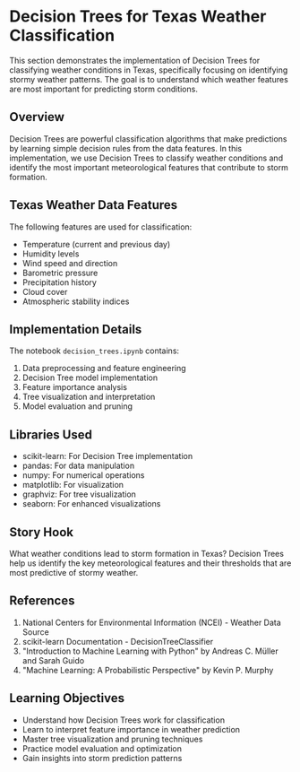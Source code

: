 # Decision Trees for Texas Weather Classification

This section demonstrates the implementation of Decision Trees for classifying weather conditions in Texas, specifically focusing on identifying stormy weather patterns. The goal is to understand which weather features are most important for predicting storm conditions.

## Overview
Decision Trees are powerful classification algorithms that make predictions by learning simple decision rules from the data features. In this implementation, we use Decision Trees to classify weather conditions and identify the most important meteorological features that contribute to storm formation.

## Texas Weather Data Features
The following features are used for classification:
- Temperature (current and previous day)
- Humidity levels
- Wind speed and direction
- Barometric pressure
- Precipitation history
- Cloud cover
- Atmospheric stability indices

## Implementation Details
The notebook `decision_trees.ipynb` contains:
1. Data preprocessing and feature engineering
2. Decision Tree model implementation
3. Feature importance analysis
4. Tree visualization and interpretation
5. Model evaluation and pruning

## Libraries Used
- scikit-learn: For Decision Tree implementation
- pandas: For data manipulation
- numpy: For numerical operations
- matplotlib: For visualization
- graphviz: For tree visualization
- seaborn: For enhanced visualizations

## Story Hook
What weather conditions lead to storm formation in Texas? Decision Trees help us identify the key meteorological features and their thresholds that are most predictive of stormy weather.

## References
1. National Centers for Environmental Information (NCEI) - Weather Data Source
2. scikit-learn Documentation - DecisionTreeClassifier
3. "Introduction to Machine Learning with Python" by Andreas C. Müller and Sarah Guido
4. "Machine Learning: A Probabilistic Perspective" by Kevin P. Murphy

## Learning Objectives
- Understand how Decision Trees work for classification
- Learn to interpret feature importance in weather prediction
- Master tree visualization and pruning techniques
- Practice model evaluation and optimization
- Gain insights into storm prediction patterns 